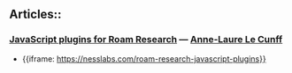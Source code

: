 ## Articles::
### [JavaScript plugins for Roam Research](https://nesslabs.com/roam-research-javascript-plugins) — [Anne-Laure Le Cunff](<./Anne-Laure Le Cunff.md>)
- {{iframe: https://nesslabs.com/roam-research-javascript-plugins}}